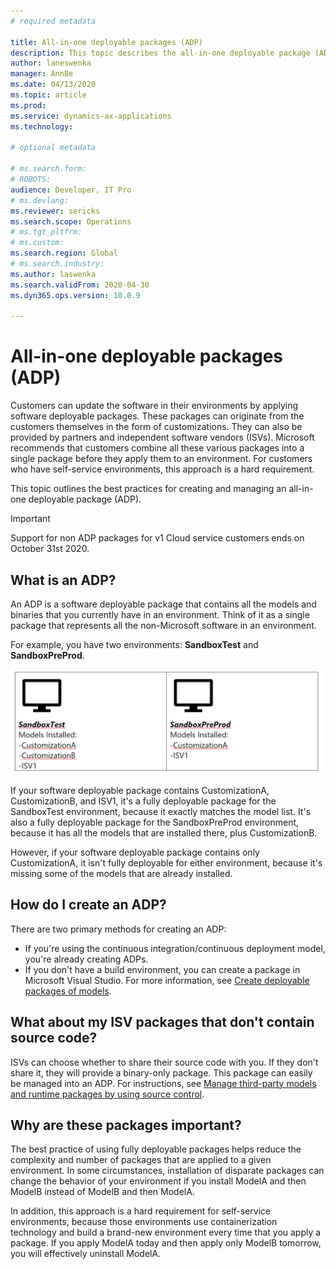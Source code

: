 ```yaml
---
# required metadata

title: All-in-one deployable packages (ADP)
description: This topic describes the all-in-one deployable package (ADP) concept and its use.
author: laneswenka
manager: AnnBe
ms.date: 04/13/2020
ms.topic: article
ms.prod: 
ms.service: dynamics-ax-applications
ms.technology: 

# optional metadata

# ms.search.form: 
# ROBOTS: 
audience: Developer, IT Pro
# ms.devlang:
ms.reviewer: sericks
ms.search.scope: Operations
# ms.tgt_pltfrm: 
# ms.custom: 
ms.search.region: Global
# ms.search.industry: 
ms.author: laswenka
ms.search.validFrom: 2020-04-30
ms.dyn365.ops.version: 10.0.9

---
```

# All-in-one deployable packages (ADP)

Customers can update the software in their environments by applying software deployable packages. These packages can originate from the customers themselves in the form of customizations. They can also be provided by partners and independent software vendors (ISVs). Microsoft recommends that customers combine all these various packages into a single package before they apply them to an environment. For customers who have self-service environments, this approach is a hard requirement.

This topic outlines the best practices for creating and managing an all-in-one deployable package (ADP).

> [!IMPORTANT]
> Support for non ADP packages for v1 Cloud service customers ends on October 31st 2020.

## What is an ADP?

An ADP is a software deployable package that contains all the models and binaries that you currently have in an environment. Think of it as a single package that represents all the non-Microsoft software in an environment.

For example, you have two environments: **SandboxTest** and **SandboxPreProd**.

<img src="media/AIO_PKG.png" width="500px" alt="All-in-one deployable package comparison" />

If your software deployable package contains CustomizationA, CustomizationB, and ISV1, it's a fully deployable package for the SandboxTest environment, because it exactly matches the model list. It's also a fully deployable package for the SandboxPreProd environment, because it has all the models that are installed there, plus CustomizationB.

However, if your software deployable package contains only CustomizationA, it isn't fully deployable for either environment, because it's missing some of the models that are already installed.

## How do I create an ADP?

There are two primary methods for creating an ADP:

- If you're using the continuous integration/continuous deployment model, you're already creating ADPs.
- If you don't have a build environment, you can create a package in Microsoft Visual Studio. For more information, see [Create deployable packages of models](../deployment/create-apply-deployable-package.md).

## What about my ISV packages that don't contain source code?

ISVs can choose whether to share their source code with you. If they don't share it, they will provide a binary-only package. This package can easily be managed into an ADP. For instructions, see [Manage third-party models and runtime packages by using source control](manage-runtime-packages.md).

## Why are these packages important?

The best practice of using fully deployable packages helps reduce the complexity and number of packages that are applied to a given environment. In some circumstances, installation of disparate packages can change the behavior of your environment if you install ModelA and then ModelB instead of ModelB and then ModelA.

In addition, this approach is a hard requirement for self-service environments, because those environments use containerization technology and build a brand-new environment every time that you apply a package. If you apply ModelA today and then apply only ModelB tomorrow, you will effectively uninstall ModelA.
